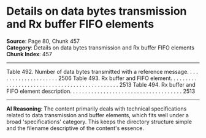 # Details on data bytes transmission and Rx buffer FIFO elements

**Source**: Page 80, Chunk 457  
**Category**: Details on data bytes transmission and Rx buffer FIFO elements  
**Chunk Index**: 457

---

Table 492. Number of data bytes transmitted with a reference message. . . . . . . . . . . . . . . . . . . . . 2506
Table 493. Rx buffer and FIFO element. . . . . . . . . . . . . . . . . . . . . . . . . . . . . . . . . . . . . . . . . . . . . . 2513
Table 494. Rx buffer and FIFO element description. . . . . . . . . . . . . . . . . . . . . . . . . . . . . . . . . . . . . 2513

---

**AI Reasoning**: The content primarily deals with technical specifications related to data transmission and buffer elements, which fits well under a broad 'specifications' category. This keeps the directory structure simple and the filename descriptive of the content's essence.
